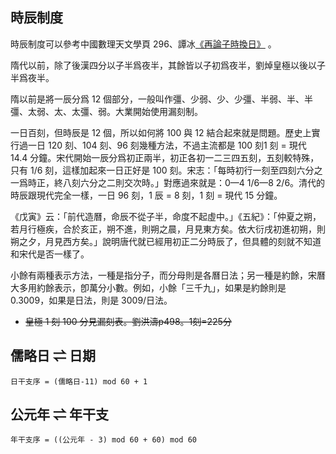 ## 時辰制度

時辰制度可以參考<v>中國數理天文學</v>頁 296、譚冰[《再論子時換日》](https://tambingblog.wordpress.com/2012/12/01/%e5%86%8d%e8%ab%96%e5%ad%90%e6%99%82%e6%8f%9b%e6%97%a5/) 。

隋代以前，除了<v>後漢四分</v>以子半爲夜半，其餘皆以子初爲夜半，劉焯<v>皇極</v>以後以子半爲夜半。

隋以前是將一辰分爲 12 個部分，一般叫作彊、少弱、少、少彊、半弱、半、半彊、太弱、太、太彊、弱。<v>大業</v>開始使用漏刻制。

一日百刻，但時辰是 12 個，所以如何將 100 與 12 結合起來就是問題。歷史上實行過一日 120 刻、104 刻、96 刻幾種方法，不過主流都是 100 刻<n>1 刻 = 現代 14.4 分鐘</n>。宋代開始一辰分爲初正兩半，初正各初一二三四五刻，五刻較特殊，只有 1/6 刻，這樣加起來一日正好是 100 刻。<v>宋志</v>：「每時初行一刻至四刻六分之一爲時正，終八刻六分之二則交次時。」對應過來就是：0—4 1/6—8 2/6。清代的時辰跟現代完全一樣，一日 96 刻，1 辰 = 8 刻，1 刻 = 現代 15 分鐘。

《戊寅》云：「前代造曆，命辰不從子半，命度不起虛中。」《五紀》：「仲夏之朔，若月行極疾，合於亥正，朔不進，則朔之晨，月見東方矣。依<v>大衍</v>戌初進<n>初</n>朔，則朔之夕，月見西方矣。」說明唐代就已經用初正二分時辰了，但具體的刻就不知道和宋代是否一樣了。

小餘有兩種表示方法，一種是指分子，而分母則是各曆日法；另一種是約餘，宋曆大多用約餘表示，卽萬分小數。例如，小餘「三千九」，如果是約餘則是 0.3009，如果是日法，則是 3009/日法。

- ~~皇極 1 刻 100 分<n>見漏刻表</n>。劉洪濤p498。1刻=225分~~

## 儒略日 ⇌ 日期

`日干支序 = (儒略日-11) mod 60 + 1`

## 公元年 ⇌ 年干支

`年干支序 = ((公元年 - 3) mod 60 + 60) mod 60`